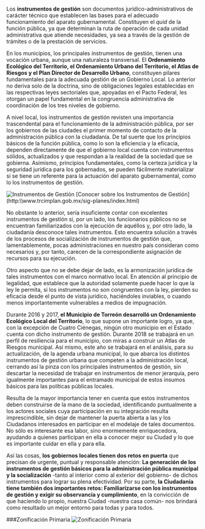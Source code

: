 

Los **instrumentos de gestión** son documentos jurídico-administrativos de carácter técnico que establecen las bases para el adecuado funcionamiento del aparato gubernamental. Constituyen el *quid* de la función pública, ya que determinan la ruta de operación de cada unidad administrativa que atiende necesidades, ya sea a través de la gestión de trámites o de la prestación de servicios.

En los municipios, los principales instrumentos de gestión, tienen una vocación urbana, aunque una naturaleza transversal. El **Ordenamiento Ecológico del Territorio, el Ordenamiento Urbano del Territorio, el Atlas de Riesgos y el Plan Director de Desarrollo Urbano**, constituyen pilares fundamentales para la adecuada gestión de un Gobierno Local. Lo anterior no deriva solo de la doctrina, sino de obligaciones legales establecidas en las respectivas leyes sectoriales que, apoyadas en el Pacto Federal, les otorgan un papel fundamental en la congruencia administrativa de coordinación de los tres niveles de gobierno.

A nivel local, los instrumentos de gestión revisten una importancia trascendental para el funcionamiento de la administración pública, por ser los gobiernos de las ciudades el primer momento de contacto de la administración pública con la ciudadanía. De tal suerte que los principios básicos de la función pública, como lo son la eficiencia y la eficacia, dependen directamente de que el gobierno local cuenta con instrumentos sólidos, actualizados y que respondan a la realidad de la sociedad que se gobierna. Asimismo, principios fundamentales, como la certeza jurídica y la seguridad jurídica para los gobernados, se pueden fácilmente materializar si se tiene un referente para la actuación del aparato gubernamental, como lo los instrumentos de gestión.

<img class="img-responsive" src="instrumentos-de-gestion/Planes.jpg" alt="Instrumentos de Gestión">
[Conocer sobre los Instrumentos de Gestión](http:\\www.trcimplan.gob.mx/sig-planes/index.html)

No obstante lo anterior, sería insuficiente contar con excelentes instrumentos de gestión si, por un lado, los funcionarios públicos no se encuentran familiarizados con la ejecución de aquéllos y, por otro lado, la ciudadanía desconoce tales instrumentos. Esto encuentra solución a través de los procesos de socialización de instrumentos de gestión que, lamentablemente, pocas administraciones en nuestro país consideran como necesarios y, por tanto, carecen de la correspondiente asignación de recursos para su ejecución.

Otro aspecto que no se debe dejar de lado, es la armonización jurídica de tales instrumentos con el marco normativo local. En atención al principio de legalidad, que establece que la autoridad solamente puede hacer lo que la ley le permita, si los instrumentos no son congruentes con la ley, pierden su eficacia desde el punto de vista jurídico, haciéndoles inviables, o cuando menos importantemente vulnerables a medios de impugnación.

Durante 2016 y 2017, **el Municipio de Torreón desarrolló un Ordenamiento Ecológico Local del Territorio**, lo que supone un importante logro, ya que, con la excepción de Cuatro Ciénegas, ningún otro municipio en el Estado cuenta con dicho instrumento de gestión. Durante 2018 se trabajará en un perfil de resiliencia para el municipio, con miras a construir un Atlas de Riesgos municipal. Así mismo, este año se trabajará en el análisis, para su actualización, de la agenda urbana municipal, lo que abarca los distintos instrumentos de gestión urbana que competen a la administración local, cerrando así la pinza con los principales instrumentos de gestión, sin descartar la necesidad de trabajar en instrumentos de menor jerarquía, pero igualmente importantes para el entramado municipal de estos insumos básicos para las políticas públicas locales.

Resulta de la mayor importancia tener en cuenta que estos instrumentos deben construirse de la mano de la sociedad, identificando puntualmente a los actores sociales cuya participación en su integración resulta imprescindible, sin dejar de mantener la puerta abierta a las y los Ciudadanos interesados en participar en el modelaje de tales documentos. No sólo es interesante esa labor, sino enormemente enriquecedora, ayudando a quienes participan en ella a conocer mejor su Ciudad y lo que es importante cuidar en ella y para ella.

Así las cosas, **los gobiernos locales tienen dos retos en puerta** que precisan de urgente, puntual y responsable atención: **La generación de los instrumentos de gestión básicos para la administración pública municipal y la socialización** -tanto al interior como al exterior del gobierno- de dichos instrumentos para lograr su plena efectividad. Por su parte, **la Ciudadanía tiene también dos importantes retos: Familiarizarse con los instrumentos de gestión y exigir su observancia y cumplimiento**, en la convicción de que haciendo lo propio, nuestra Ciudad -nuestra casa común- nos brindará como resultado un mejor entorno para todas y para todos.

###Zonificación Primaria
<img class="img-responsive" src="instrumentos-de-gestion/ZONIFICACION_PRIMARIA.JPG" alt="Zonificación Primaria">
